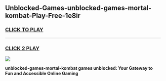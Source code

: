 
## Unblocked-Games-unblocked-games-mortal-kombat-Play-Free-1e8ir
<h3>
<a href="https://premium76.site?title=unblocked-games-mortal-kombat&ref=17A">CLICK TO PLAY</a></h3>
<hr>

<h3>
<a href="https://premium76.site?title=unblocked-games-mortal-kombat&ref=17A">CLICK 2 PLAY</a>
  
</h3>

<a href="https://premium76.site?title=unblocked-games-mortal-kombat&ref=17A"><img src="https://clearcache.store/games.png"></a>


**unblocked-games-mortal-kombat games unblocked: Your Gateway to Fun and Accessible Online Gaming**
